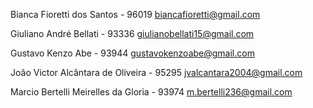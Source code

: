 Bianca Fioretti dos Santos - 96019
biancafioretti@gmail.com

Giuliano André Bellati - 93336
giulianobellati15@gmail.com

Gustavo Kenzo Abe - 93944
gustavokenzoabe@gmail.com

João Victor Alcântara de Oliveira - 95295
jvalcantara2004@gmail.com

Marcio Bertelli Meirelles da Gloria - 93974
m.bertelli236@gmail.com
